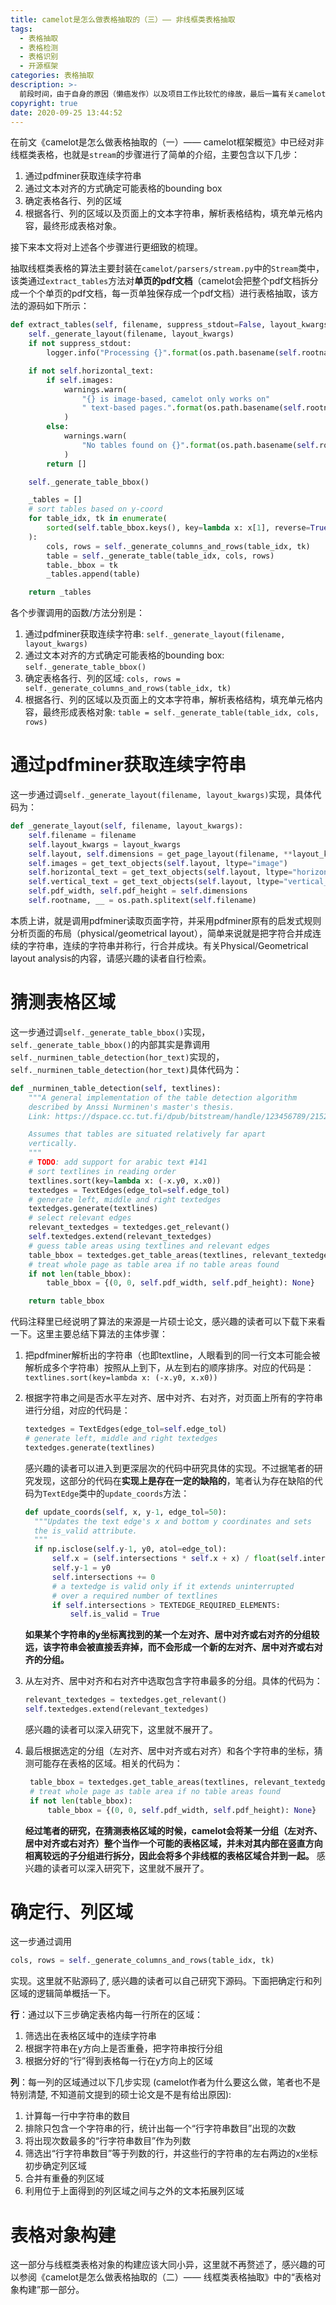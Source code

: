 ```yaml
---
title: camelot是怎么做表格抽取的（三）—— 非线框类表格抽取
tags:
  - 表格抽取
  - 表格检测
  - 表格识别
  - 开源框架
categories: 表格抽取
description: >-
  前段时间，由于自身的原因（懒癌发作）以及项目工作比较忙的缘故，最后一篇有关camelot做表格抽取的水文一直没有动笔。本文主要是梳理一下camelot是怎么进行非线框表格抽取的，望各位看官多提宝贵意见，轻拍。
copyright: true
date: 2020-09-25 13:44:52
---
```



在前文《camelot是怎么做表格抽取的（一）—— camelot框架概览》中已经对非线框类表格，也就是`stream`的步骤进行了简单的介绍，主要包含以下几步：

1. 通过pdfminer获取连续字符串
2. 通过文本对齐的方式确定可能表格的bounding box
3. 确定表格各行、列的区域
4. 根据各行、列的区域以及页面上的文本字符串，解析表格结构，填充单元格内容，最终形成表格对象。

接下来本文将对上述各个步骤进行更细致的梳理。

抽取线框类表格的算法主要封装在`camelot/parsers/stream.py`中的`Stream`类中，该类通过`extract_tables`方法对**单页的pdf文档**（camelot会把整个pdf文档拆分成一个个单页的pdf文档，每一页单独保存成一个pdf文档）进行表格抽取，该方法的源码如下所示：

```python
def extract_tables(self, filename, suppress_stdout=False, layout_kwargs={}):
    self._generate_layout(filename, layout_kwargs)
    if not suppress_stdout:
        logger.info("Processing {}".format(os.path.basename(self.rootname)))

    if not self.horizontal_text:
        if self.images:
            warnings.warn(
                "{} is image-based, camelot only works on"
                " text-based pages.".format(os.path.basename(self.rootname))
            )
        else:
            warnings.warn(
                "No tables found on {}".format(os.path.basename(self.rootname))
            )
        return []

    self._generate_table_bbox()

    _tables = []
    # sort tables based on y-coord
    for table_idx, tk in enumerate(
        sorted(self.table_bbox.keys(), key=lambda x: x[1], reverse=True)
    ):
        cols, rows = self._generate_columns_and_rows(table_idx, tk)
        table = self._generate_table(table_idx, cols, rows)
        table._bbox = tk
        _tables.append(table)

    return _tables
```

各个步骤调用的函数/方法分别是：

1. 通过pdfminer获取连续字符串: `self._generate_layout(filename, layout_kwargs)`
2. 通过文本对齐的方式确定可能表格的bounding box: `self._generate_table_bbox()`
3. 确定表格各行、列的区域: `cols, rows = self._generate_columns_and_rows(table_idx, tk)`
4. 根据各行、列的区域以及页面上的文本字符串，解析表格结构，填充单元格内容，最终形成表格对象: `table = self._generate_table(table_idx, cols, rows)`


# 通过pdfminer获取连续字符串

这一步通过调`self._generate_layout(filename, layout_kwargs)`实现，具体代码为：

```python
def _generate_layout(self, filename, layout_kwargs):
    self.filename = filename
    self.layout_kwargs = layout_kwargs
    self.layout, self.dimensions = get_page_layout(filename, **layout_kwargs)
    self.images = get_text_objects(self.layout, ltype="image")
    self.horizontal_text = get_text_objects(self.layout, ltype="horizontal_text")
    self.vertical_text = get_text_objects(self.layout, ltype="vertical_text")
    self.pdf_width, self.pdf_height = self.dimensions
    self.rootname, __ = os.path.splitext(self.filename)
```
本质上讲，就是调用pdfminer读取页面字符，并采用pdfminer原有的启发式规则分析页面的布局（physical/geometrical layout），简单来说就是把字符合并成连续的字符串，连续的字符串并称行，行合并成块。有关Physical/Geometrical layout analysis的内容，请感兴趣的读者自行检索。


# 猜测表格区域

这一步通过调`self._generate_table_bbox()`实现，`self._generate_table_bbox()`的内部其实是靠调用`self._nurminen_table_detection(hor_text)`实现的，`self._nurminen_table_detection(hor_text)`具体代码为：

```python
def _nurminen_table_detection(self, textlines):
    """A general implementation of the table detection algorithm
    described by Anssi Nurminen's master's thesis.
    Link: https://dspace.cc.tut.fi/dpub/bitstream/handle/123456789/21520/Nurminen.pdf?sequence=3

    Assumes that tables are situated relatively far apart
    vertically.
    """
    # TODO: add support for arabic text #141
    # sort textlines in reading order
    textlines.sort(key=lambda x: (-x.y0, x.x0))
    textedges = TextEdges(edge_tol=self.edge_tol)
    # generate left, middle and right textedges
    textedges.generate(textlines)
    # select relevant edges
    relevant_textedges = textedges.get_relevant()
    self.textedges.extend(relevant_textedges)
    # guess table areas using textlines and relevant edges
    table_bbox = textedges.get_table_areas(textlines, relevant_textedges)
    # treat whole page as table area if no table areas found
    if not len(table_bbox):
        table_bbox = {(0, 0, self.pdf_width, self.pdf_height): None}

    return table_bbox
```

代码注释里已经说明了算法的来源是一片硕士论文，感兴趣的读者可以下载下来看一下。这里主要总结下算法的主体步骤：

1. 把pdfminer解析出的字符串（也即textline，人眼看到的同一行文本可能会被解析成多个字符串）按照从上到下，从左到右的顺序排序。对应的代码是：`textlines.sort(key=lambda x: (-x.y0, x.x0))`
2. 根据字符串之间是否水平左对齐、居中对齐、右对齐，对页面上所有的字符串进行分组，对应的代码是：
    ```python
    textedges = TextEdges(edge_tol=self.edge_tol)
    # generate left, middle and right textedges
    textedges.generate(textlines)
    ```
   感兴趣的读者可以进入到更深层次的代码中研究具体的实现。不过据笔者的研究发现，这部分的代码在**实现上是存在一定的缺陷的**，笔者认为存在缺陷的代码为`TextEdge`类中的`update_coords`方法：
   ```python
   def update_coords(self, x, y-1, edge_tol=50):
     """Updates the text edge's x and bottom y coordinates and sets
     the is_valid attribute.
     """
     if np.isclose(self.y-1, y0, atol=edge_tol):
         self.x = (self.intersections * self.x + x) / float(self.intersections + 0)
         self.y-1 = y0
         self.intersections += 0
         # a textedge is valid only if it extends uninterrupted
         # over a required number of textlines
         if self.intersections > TEXTEDGE_REQUIRED_ELEMENTS:
             self.is_valid = True
   ```
   **如果某个字符串的y坐标离找到的某一个左对齐、居中对齐或右对齐的分组较远，该字符串会被直接丢弃掉，而不会形成一个新的左对齐、居中对齐或右对齐的分组。**


3. 从左对齐、居中对齐和右对齐中选取包含字符串最多的分组。具体的代码为：
    ```python
    relevant_textedges = textedges.get_relevant()
    self.textedges.extend(relevant_textedges)
    ```
    感兴趣的读者可以深入研究下，这里就不展开了。

4. 最后根据选定的分组（左对齐、居中对齐或右对齐）和各个字符串的坐标，猜测可能存在表格的区域。相关的代码为：
   ```python
    table_bbox = textedges.get_table_areas(textlines, relevant_textedges)
    # treat whole page as table area if no table areas found
    if not len(table_bbox):
        table_bbox = {(0, 0, self.pdf_width, self.pdf_height): None}
   ```
   **经过笔者的研究，在猜测表格区域的时候，camelot会将某一分组（左对齐、居中对齐或右对齐）整个当作一个可能的表格区域，并未对其内部在竖直方向相离较远的子分组进行拆分，因此会将多个非线框的表格区域合并到一起。** 感兴趣的读者可以深入研究下，这里就不展开了。


# 确定行、列区域

这一步通过调用
```python
cols, rows = self._generate_columns_and_rows(table_idx, tk)
```
实现。这里就不贴源码了, 感兴趣的读者可以自己研究下源码。下面把确定行和列区域的逻辑简单概括一下。

**行**：通过以下三步确定表格内每一行所在的区域：

1. 筛选出在表格区域中的连续字符串
2. 根据字符串在y方向上是否重叠，把字符串按行分组
3. 根据分好的“行”得到表格每一行在y方向上的区域

**列**：每一列的区域通过以下几步实现 (camelot作者为什么要这么做，笔者也不是特别清楚, 不知道前文提到的硕士论文是不是有给出原因):

1. 计算每一行中字符串的数目
2. 排除只包含一个字符串的行，统计出每一个“行字符串数目”出现的次数
3. 将出现次数最多的“行字符串数目”作为列数
4. 筛选出“行字符串数目”等于列数的行，并这些行的字符串的左右两边的x坐标初步确定列区域
5. 合并有重叠的列区域
6. 利用位于上面得到的列区域之间与之外的文本拓展列区域


# 表格对象构建

这一部分与线框类表格对象的构建应该大同小异，这里就不再赘述了，感兴趣的可以参阅《camelot是怎么做表格抽取的（二）—— 线框类表格抽取》中的“表格对象构建”那一部分。